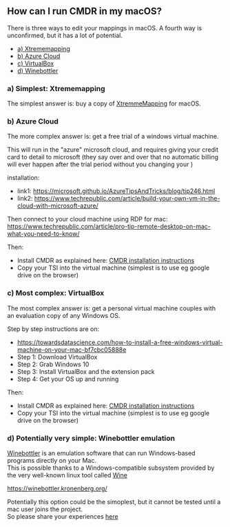 ## How can I run CMDR in my macOS?

There is three ways to edit your mappings in macOS. A fourth way is unconfirmed, but it has a lot of potential.

* [a) Xtrememapping](#a-simplest-xtrememapping)
* [b) Azure Cloud](#b-azure-cloud)
* [c) VirtualBox](#c-most-complex-virtualbox)
* [d) Winebottler](#d-potentially-very-simple-winebottler-emulation)


### a) Simplest: Xtrememapping

The simplest answer is: buy a copy of [XtremmeMapping](https://www.xtrememapping.com/) for macOS.

### b) Azure Cloud

The more complex answer is: get a free trial of a windows virtual machine. 

This will run in the "azure" microsoft cloud, and requires giving your credit card to detail to microsoft 
(they say over and over that no automatic billing will ever happen after the trial period without you changing your )

installation:
* link1: https://microsoft.github.io/AzureTipsAndTricks/blog/tip246.html
* link2: https://www.techrepublic.com/article/build-your-own-vm-in-the-cloud-with-microsoft-azure/

Then connect to your cloud machine using RDP for mac:
https://www.techrepublic.com/article/pro-tip-remote-desktop-on-mac-what-you-need-to-know/

Then:
  * Install CMDR as explained here: [CMDR installation instructions](https://github.com/pestrela/cmdr#download-and-installation)
  * Copy your TSI into the virtual machine (simplest is to use eg google drive on the browser)
 
### c) Most complex: VirtualBox

The most complex answer is: get a personal virtual machine couples with an evaluation copy of any Windows OS.

Step by step instructions are on:
  * https://towardsdatascience.com/how-to-install-a-free-windows-virtual-machine-on-your-mac-bf7cbc05888e
  * Step 1: Download VirtualBox
  * Step 2: Grab Windows 10
  * Step 3: Install VirtualBox and the extension pack
  * Step 4: Get your OS up and running

Then:
  * Install CMDR as explained here: [CMDR installation instructions](https://github.com/pestrela/cmdr#download-and-installation)
  * Copy your TSI into the virtual machine (simplest is to use eg google drive on the browser)
 
### d) Potentially very simple: Winebottler emulation

[Winebottler](https://winebottler.kronenberg.org/) is an emulation software that can run Windows-based programs directly on your Mac.\
This is possible thanks to a Windows-compatible subsystem provided by the very well-known linux tool called [Wine](https://www.winehq.org/)

https://winebottler.kronenberg.org/

Potentially this option could be the simoplest, but it cannot be tested until a mac user joins the project.\
So please share your experiences [here](https://github.com/cmdr-editor/cmdr/issues/1)

